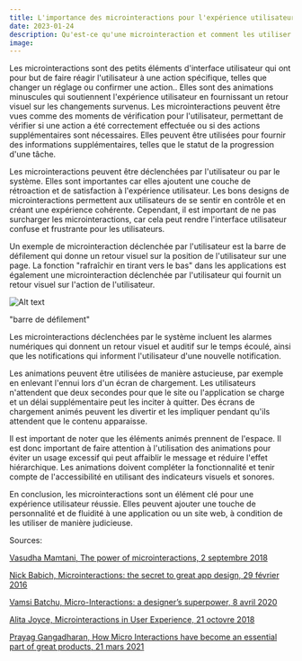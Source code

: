 ```yaml
---
title: L'importance des microinteractions pour l'expérience utilisateur
date: 2023-01-24
description: Qu'est-ce qu'une microinteraction et comment les utiliser pour améliorer l'expérience utilisateur? Les microinteractions peuvent être déclenchées par l'utilisateur ou par le système et sont importantes pour renforcer la cohérence et la satisfaction de l'expérience utilisateur. 
image: 
---
```


Les microinteractions sont des petits éléments d'interface utilisateur qui ont pour but de faire réagir l'utilisateur à une action spécifique, telles que changer un réglage ou confirmer une action.. Elles sont des animations minuscules qui soutiennent l'expérience utilisateur en fournissant un retour visuel sur les changements survenus. Les microinteractions peuvent être vues comme des moments de vérification pour l'utilisateur, permettant de vérifier si une action a été correctement effectuée ou si des actions supplémentaires sont nécessaires. Elles peuvent être utilisées pour fournir des informations supplémentaires, telles que le statut de la progression d'une tâche. 

Les microinteractions peuvent être déclenchées par l'utilisateur ou par le système. Elles sont importantes car elles ajoutent une couche de rétroaction et de satisfaction à l'expérience utilisateur. Les bons designs de microinteractions permettent aux utilisateurs de se sentir en contrôle et en créant une expérience cohérente. Cependant, il est important de ne pas surcharger les microinteractions, car cela peut rendre l'interface utilisateur confuse et frustrante pour les utilisateurs.

Un exemple de microinteraction déclenchée par l'utilisateur est la barre de défilement qui donne un retour visuel sur la position de l'utilisateur sur une page. La fonction "rafraîchir en tirant vers le bas" dans les applications est également une microinteraction déclenchée par l'utilisateur qui fournit un retour visuel sur l'action de l'utilisateur.

![Alt text](https://miro.medium.com/max/1400/1*25uROlsf4CoKLwRBjqLLBA.jpeg) 

"barre de défilement"

Les microinteractions déclenchées par le système incluent les alarmes numériques qui donnent un retour visuel et auditif sur le temps écoulé, ainsi que les notifications qui informent l'utilisateur d'une nouvelle notification.

Les animations peuvent être utilisées de manière astucieuse, par exemple en enlevant l'ennui lors d'un écran de chargement. Les utilisateurs n'attendent que deux secondes pour que le site ou l'application se charge et un délai supplémentaire peut les inciter à quitter. Des écrans de chargement animés peuvent les divertir et les impliquer pendant qu'ils attendent que le contenu apparaisse.

Il est important de noter que les éléments animés prennent de l'espace. Il est donc important de faire attention à l'utilisation des animations pour éviter un usage excessif qui peut affaiblir le message et réduire l'effet hiérarchique. Les animations doivent compléter la fonctionnalité et tenir compte de l'accessibilité en utilisant des indicateurs visuels et sonores.


En conclusion, les microinteractions sont un élément clé pour une expérience utilisateur réussie. Elles peuvent ajouter une touche de personnalité et de fluidité à une application ou un site web, à condition de les utiliser de manière judicieuse.

Sources:


[Vasudha Mamtani, The power of microinteractions, 2 septembre 2018](https://uxdesign.cc/even-before-we-understood-the-meaning-of-the-word-interaction-we-were-already-using-it-in-its-c95dd88e0864#:~:text=Micro%20interactions%20can%20be%20used%20to%20subtly%20indicate%20the%20system,video%20and%20disappears%20immediately%20after)

[Nick Babich, Microinteractions: the secret to great app design, 29 février 2016](https://uxplanet.org/microinteractions-the-secret-to-great-app-design-4cfe70fbaccf)

[Vamsi Batchu, Micro-Interactions: a designer’s superpower, 8 avril 2020](https://uxdesign.cc/micro-interactions-a-superpower-of-successful-design-ef7706154934)

[Alita Joyce, Microinteractions in User Experience, 21 octovre 2018](https://www.nngroup.com/articles/microinteractions/)

[Prayag Gangadharan, How Micro Interactions have become an essential part of great products, 21 mars 2021](https://uxplanet.org/how-micro-interactions-have-become-an-essential-part-of-great-products-2ac8e02b5f2)

